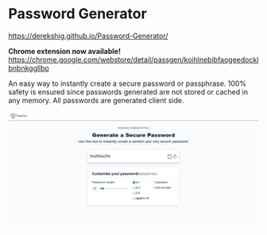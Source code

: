 # Password Generator

https://derekshig.github.io/Password-Generator/

**Chrome extension now available!** https://chrome.google.com/webstore/detail/passgen/koihlnebibfaogeedocklbnbnkggllbo
 
An easy way to instantly create a secure password or passphrase. 100% safety is ensured since passwords generated are not stored or cached in any memory. All passwords are generated client side.

![github-medium](https://raw.githubusercontent.com/DerekShig/Password-Generator/master/img/pass.png)
